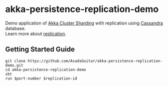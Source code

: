 # akka-persistence-replication-demo

Demo application of [Akka Cluster Sharding](https://doc.akka.io/docs/akka/current/typed/cluster-sharding.html) with replication using [Cassandra](https://cassandra.apache.org/_/index.html) database.<br>
Learn more about [replication](https://doc.akka.io/docs/akka/current/typed/replicated-eventsourcing.html).

## Getting Started Guide
```
git clone https://github.com/AsadaGuitar/akka-persistence-replication-demo.git
cd akka-persistence-replication-demo
sbt
run $port-number $replication-id
```
